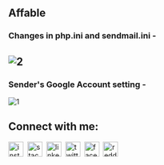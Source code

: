 ## Affable

### Changes in php.ini and sendmail.ini -
![2](https://user-images.githubusercontent.com/47142604/105963819-772a5500-60a7-11eb-9498-e054d10b2acc.PNG)
----------------------------------------------------------------------------------------------------------------
### Sender's Google Account setting -
![1](https://user-images.githubusercontent.com/47142604/105963825-78f41880-60a7-11eb-9536-41aa9a2de1d0.PNG)

## Connect with me:  
<a href="https://instagram.com/p4v4n" target="blank"><img align="center" src="https://github.com/pavanpatil45/pavanpatil45/blob/main/connect with me/insta.png" alt="instagram" width="30" /></a>&nbsp;
<a href="https://stackoverflow.com/users/14926087/pavan-patil?tab=profile " target="blank"><img align="center" src="https://github.com/pavanpatil45/pavanpatil45/blob/main/connect with me/stack.svg" alt="stack-overflow" height="30" width="30" /></a>&nbsp;
<a href="https://linkedin.com/in/pavan-patil-445a33150" target="blank"><img align="center" src="https://github.com/pavanpatil45/pavanpatil45/blob/main/connect with me/linkedin.webp" alt="linkedin" height="30" width="30" /></a>&nbsp;
<a href="https://twitter.com/pavan_patil45" target="blank"><img align="center" src="https://github.com/pavanpatil45/pavanpatil45/blob/main/connect with me/twitter.png" alt="twitter" width="30" /></a>&nbsp;
<a href="https://facebook.com/pavanpatil450" target="blank"><img align="center" src="https://github.com/pavanpatil45/pavanpatil45/blob/main/connect with me/facebook.webp" alt="facebook" height="30" width="30" /></a>&nbsp;
<a href="https://www.reddit.com/user/p4v4n_45" target="blank"><img align="center" src="https://github.com/pavanpatil45/pavanpatil45/blob/main/connect with me/reddit.svg" alt="reddit" width="30" /></a>&nbsp;
